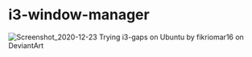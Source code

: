 # i3-window-manager

![Screenshot_2020-12-23 Trying i3-gaps on Ubuntu by fikriomar16 on DeviantArt](https://user-images.githubusercontent.com/48232101/102963297-b7018980-44b6-11eb-81e7-21afe9616684.png)
